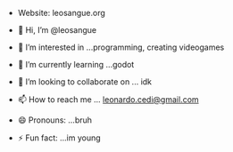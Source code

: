 - Website: leosangue.org

- 👋 Hi, I’m @leosangue
- 👀 I’m interested in ...programming, creating videogames
- 🌱 I’m currently learning ...godot
- 💞️ I’m looking to collaborate on ... idk
- 📫 How to reach me ... leonardo.cedi@gmail.com
- 😄 Pronouns: ...bruh
- ⚡ Fun fact: ...im young

<!---
leosangue/leosangue is a ✨ special ✨ repository because its `README.md` (this file) appears on your GitHub profile.
You can click the Preview link to take a look at your changes.
--->
